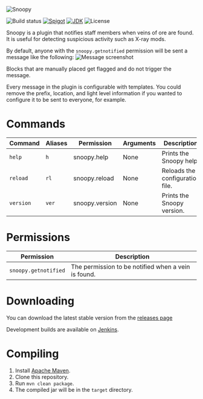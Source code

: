 ![Snoopy](https://static.sweepy.pw/Snoopy/logo.png)

![Build status](https://api.travis-ci.org/sweepyoface/Snoopy.svg?branch=master)
[![Spigot](https://img.shields.io/badge/Spigot-Project%20Page-yellow.svg)](https://www.spigotmc.org/resources/snoopy.43288/)
[![JDK](https://img.shields.io/badge/JDK-1.8-blue.svg)](http://www.oracle.com/technetwork/java/javase/downloads/jre8-downloads-2133155.html)
![License](https://img.shields.io/github/license/sweepyoface/ItemToken.svg)

Snoopy is a plugin that notifies staff members when veins of ore are found. It is useful for detecting suspicious activity such as X-ray mods.

By default, anyone with the `snoopy.getnotified` permission will be sent a message like the following:
![Message screenshot](https://sweepyoface.github.io/Snoopy/message.png)

Blocks that are manually placed get flagged and do not trigger the message.

Every message in the plugin is configurable with templates. You could remove the prefix, location, and light level information if you wanted to configure it to be sent to everyone, for example.

# Commands
| Command | Aliases |Permission | Arguments | Description |
| --- | --- | --- | --- | --- |
| `help` | `h` | snoopy.help | None | Prints the Snoopy help. |
| `reload`| `rl` |  snoopy.reload | None | Reloads the configuration file. |
| `version`| `ver` | snoopy.version | None | Prints the Snoopy version. |

# Permissions
| Permission | Description |
| --- | --- |
| `snoopy.getnotified` | The permission to be notified when a vein is found. |

# Downloading
You can download the latest stable version from the [releases page](https://github.com/sweepyoface/Snoopy/releases)

Development builds are available on [Jenkins](https://ci.sweepy.pw/job/Snoopy/).

# Compiling
1. Install [Apache Maven](https://maven.apache.org/).
2. Clone this repository.
3. Run `mvn clean package`.
4. The compiled jar will be in the `target` directory.